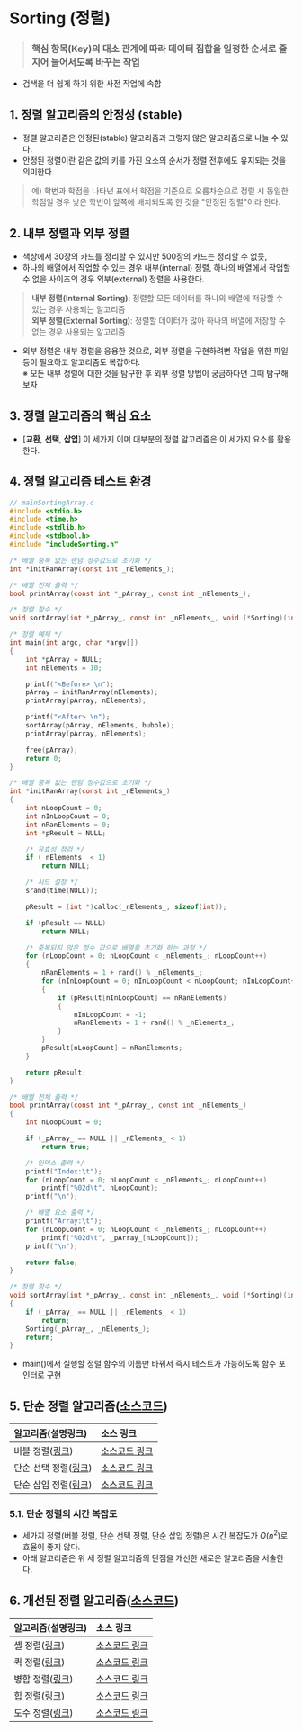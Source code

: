 # Sorting (정렬)
> ### **핵심 항목(Key)의 대소 관계에 따라 데이터 집합을 일정한 순서로 줄지어 늘어서도록 바꾸는 작업**   
- 검색을 더 쉽게 하기 위한 사전 작업에 속함

## 1. 정렬 알고리즘의 안정성 (stable)
- 정렬 알고리즘은 안정된(stable) 알고리즘과 그렇지 않은 알고리즘으로 나눌 수 있다.
- 안정된 정렬이란 같은 값의 키를 가진 요소의 순서가 정렬 전후에도 유지되는 것을 의미한다.
> 예) 학번과 학점을 나타낸 표에서 학점을 기준으로 오름차순으로 정렬 시 동일한 학점일 경우 낮은 학번이 앞쪽에 배치되도록 한 것을 "안정된 정렬"이라 한다.   

## 2. 내부 정렬과 외부 정렬
- 책상에서 30장의 카드를 정리할 수 있지만 500장의 카드는 정리할 수 없듯,
- 하나의 배열에서 작업할 수 있는 경우 내부(internal) 정렬, 하나의 배열에서 작업할 수 없을 사이즈의 경우 외부(external) 정렬을 사용한다.
> **내부 정렬(Internal Sorting)**: 정렬할 모든 데이터를 하나의 배열에 저장할 수 있는 경우 사용되는 알고리즘   
> **외부 정렬(External Sorting)**: 정렬할 데이터가 많아 하나의 배열에 저장할 수 없는 경우 사용되는 알고리즘   
- 외부 정렬은 내부 정렬을 응용한 것으로, 외부 정렬을 구현하려변 작업을 위한 파일 등이 필요하고 알고리즘도 복잡하다.   
※ 모든 내부 정렬에 대한 것을 탐구한 후 외부 정렬 방법이 궁금하다면 그때 탐구해보자

## 3. 정렬 알고리즘의 핵심 요소
- [**교환**, **선택**, **삽입**] 이 세가지 이며 대부분의 정렬 알고리즘은 이 세가지 요소를 활용한다.

## 4. 정렬 알고리즘 테스트 환경
```C
// mainSortingArray.c
#include <stdio.h>
#include <time.h>
#include <stdlib.h>
#include <stdbool.h>
#include "includeSorting.h"

/* 배열 중복 없는 랜덤 정수값으로 초기화 */
int *initRanArray(const int _nElements_);

/* 배열 전체 출력 */
bool printArray(const int *_pArray_, const int _nElements_);

/* 정렬 함수 */
void sortArray(int *_pArray_, const int _nElements_, void (*Sorting)(int *_pArray_, int _nElements_));

/* 정렬 예제 */
int main(int argc, char *argv[])
{
    int *pArray = NULL;
    int nElements = 10;

    printf("<Before> \n");
    pArray = initRanArray(nElements);
    printArray(pArray, nElements);

    printf("<After> \n");
    sortArray(pArray, nElements, bubble);
    printArray(pArray, nElements);

    free(pArray);
    return 0;
}

/* 배열 중복 없는 랜덤 정수값으로 초기화 */
int *initRanArray(const int _nElements_)
{
    int nLoopCount = 0;
    int nInLoopCount = 0;
    int nRanElements = 0;
    int *pResult = NULL;

    /* 유효성 점검 */
    if (_nElements_ < 1)
        return NULL;

    /* 시드 설정 */
    srand(time(NULL));

    pResult = (int *)calloc(_nElements_, sizeof(int));

    if (pResult == NULL)
        return NULL;

    /* 중복되지 않은 정수 값으로 배열을 초기화 하는 과정 */
    for (nLoopCount = 0; nLoopCount < _nElements_; nLoopCount++)
    {
        nRanElements = 1 + rand() % _nElements_;
        for (nInLoopCount = 0; nInLoopCount < nLoopCount; nInLoopCount++)
        {
            if (pResult[nInLoopCount] == nRanElements)
            {
                nInLoopCount = -1;
                nRanElements = 1 + rand() % _nElements_;
            }
        }
        pResult[nLoopCount] = nRanElements;
    }

    return pResult;
}

/* 배열 전체 출력 */
bool printArray(const int *_pArray_, const int _nElements_)
{
    int nLoopCount = 0;

    if (_pArray_ == NULL || _nElements_ < 1)
        return true;

    /* 인덱스 출력 */
    printf("Index:\t");
    for (nLoopCount = 0; nLoopCount < _nElements_; nLoopCount++)
        printf("%02d\t", nLoopCount);
    printf("\n");

    /* 배열 요소 출력 */
    printf("Array:\t");
    for (nLoopCount = 0; nLoopCount < _nElements_; nLoopCount++)
        printf("%02d\t", _pArray_[nLoopCount]);
    printf("\n");

    return false;
}

/* 정렬 함수 */
void sortArray(int *_pArray_, const int _nElements_, void (*Sorting)(int *_pArray_, int _nElements_))
{
    if (_pArray_ == NULL || _nElements_ < 1)
        return;
    Sorting(_pArray_, _nElements_);
    return;
}
```
- main()에서 실행할 정렬 함수의 이름만 바꿔서 즉시 테스트가 가능하도록 함수 포인터로 구현

## 5. 단순 정렬 알고리즘([소스코드](../../source/DSNA/Sorting/includeSorting.c#L6))

|알고리즘(설명링크)|소스 링크|
|:--|:--|
|버블 정렬([링크](/markdown/Algorithm/Sorting/BubbleSort.md))|[소스코드 링크](../../source/DSNA/Sorting/includeSorting.c#L6)
|단순 선택 정렬([링크](/markdown/Algorithm/Sorting/StraightSelectionSort.md))|[소스코드 링크](../../source/DSNA/Sorting/includeSorting.c#L134)
|단순 삽입 정렬([링크](/markdown/Algorithm/Sorting/StraightInsertionSort.md))|[소스코드 링크](../../source/DSNA/Sorting/includeSorting.c#L191)


### 5.1. 단순 정렬의 시간 복잡도
- 세가지 정렬(버블 정렬, 단순 선택 정렬, 단순 삽입 정렬)은 시간 복잡도가 $O(n^2)$로 효율이 좋지 않다.
- 아래 알고리즘은 위 세 정렬 알고리즘의 단점을 개선한 새로운 알고리즘을 서술한다.

## 6. 개선된 정렬 알고리즘([소스코드](../../source/DSNA/Sorting/includeSorting.c#L334))

|알고리즘(설명링크)|소스 링크|
|:--|:--|
|셸 정렬([링크](/markdown/Algorithm/Sorting/ShellSort.md))|[소스코드 링크](../../source/DSNA/Sorting/includeSorting.c#L342)
|퀵 정렬([링크](/markdown/Algorithm/Sorting/QuickSort.md))|[소스코드 링크](../../source/DSNA/Sorting/includeSorting.c#L395)
|병합 정렬([링크](/markdown/Algorithm/Sorting/MergeSort.md))|[소스코드 링크](../../source/DSNA/Sorting/includeSorting.c#L926)
|힙 정렬([링크](/markdown/Algorithm/Sorting/HeapSort.md))|[소스코드 링크](../../source/DSNA/Sorting/includeSorting.c#L342)
|도수 정렬([링크](/markdown/Algorithm/Sorting/FSort.md))|[소스코드 링크](../../source/DSNA/Sorting/includeSorting.c#L342)
